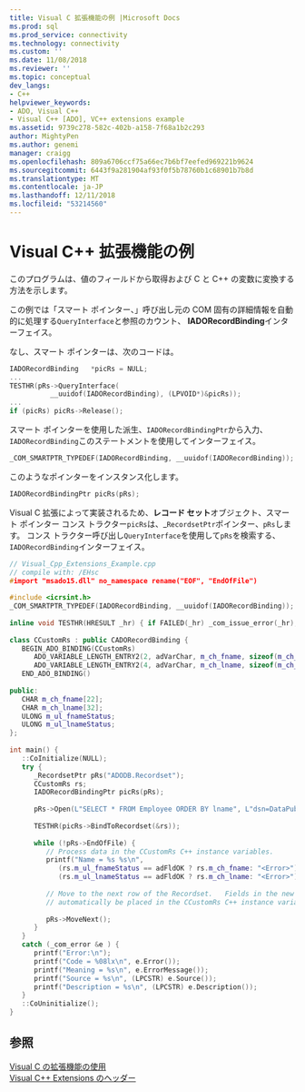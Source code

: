 ```yaml
---
title: Visual C 拡張機能の例 |Microsoft Docs
ms.prod: sql
ms.prod_service: connectivity
ms.technology: connectivity
ms.custom: ''
ms.date: 11/08/2018
ms.reviewer: ''
ms.topic: conceptual
dev_langs:
- C++
helpviewer_keywords:
- ADO, Visual C++
- Visual C++ [ADO], VC++ extensions example
ms.assetid: 9739c278-582c-402b-a158-7f68a1b2c293
author: MightyPen
ms.author: genemi
manager: craigg
ms.openlocfilehash: 809a6706ccf75a66ec7b6bf7eefed969221b9624
ms.sourcegitcommit: 6443f9a281904af93f0f5b78760b1c68901b7b8d
ms.translationtype: MT
ms.contentlocale: ja-JP
ms.lasthandoff: 12/11/2018
ms.locfileid: "53214560"
---
```

# <a name="visual-c-extensions-example"></a>Visual C++ 拡張機能の例
このプログラムは、値のフィールドから取得および C と C++ の変数に変換する方法を示します。  
  
 この例では「スマート ポインター、」呼び出し元の COM 固有の詳細情報を自動的に処理する`QueryInterface`と参照のカウント、 **IADORecordBinding**インターフェイス。  
  
 なし、スマート ポインターは、次のコードは。  
  
```cpp
IADORecordBinding   *picRs = NULL;  
...  
TESTHR(pRs->QueryInterface(  
          __uuidof(IADORecordBinding), (LPVOID*)&picRs));  
...  
if (picRs) picRs->Release();  
```  
  
 スマート ポインターを使用した派生、`IADORecordBindingPtr`から入力、`IADORecordBinding`このステートメントを使用してインターフェイス。  
  
```cpp
_COM_SMARTPTR_TYPEDEF(IADORecordBinding, __uuidof(IADORecordBinding));  
```  
  
 このようなポインターをインスタンス化します。  
  
```cpp
IADORecordBindingPtr picRs(pRs);  
```  
  
 Visual C 拡張によって実装されるため、**レコード セット**オブジェクト、スマート ポインター コンス トラクター`picRs`は、_`RecordsetPtr`ポインター、`pRs`します。 コンス トラクター呼び出し`QueryInterface`を使用して`pRs`を検索する、`IADORecordBinding`インターフェイス。  
  
```cpp
// Visual_Cpp_Extensions_Example.cpp  
// compile with: /EHsc  
#import "msado15.dll" no_namespace rename("EOF", "EndOfFile")  
  
#include <icrsint.h>  
_COM_SMARTPTR_TYPEDEF(IADORecordBinding, __uuidof(IADORecordBinding));  
  
inline void TESTHR(HRESULT _hr) { if FAILED(_hr) _com_issue_error(_hr); }  
  
class CCustomRs : public CADORecordBinding {  
   BEGIN_ADO_BINDING(CCustomRs)  
      ADO_VARIABLE_LENGTH_ENTRY2(2, adVarChar, m_ch_fname, sizeof(m_ch_fname), m_ul_fnameStatus, false)  
      ADO_VARIABLE_LENGTH_ENTRY2(4, adVarChar, m_ch_lname, sizeof(m_ch_lname), m_ul_lnameStatus, false)  
   END_ADO_BINDING()  
  
public:  
   CHAR m_ch_fname[22];  
   CHAR m_ch_lname[32];  
   ULONG m_ul_fnameStatus;  
   ULONG m_ul_lnameStatus;  
};  
  
int main() {  
   ::CoInitialize(NULL);  
   try {  
      _RecordsetPtr pRs("ADODB.Recordset");  
      CCustomRs rs;  
      IADORecordBindingPtr picRs(pRs);  
  
      pRs->Open(L"SELECT * FROM Employee ORDER BY lname", L"dsn=DataPubs;Trusted_Connection=yes;", adOpenStatic, adLockOptimistic, adCmdText);  
  
      TESTHR(picRs->BindToRecordset(&rs));  
  
      while (!pRs->EndOfFile) {  
         // Process data in the CCustomRs C++ instance variables.  
         printf("Name = %s %s\n",  
            (rs.m_ul_fnameStatus == adFldOK ? rs.m_ch_fname: "<Error>"),   
            (rs.m_ul_lnameStatus == adFldOK ? rs.m_ch_lname: "<Error>") );  
  
         // Move to the next row of the Recordset.   Fields in the new row will   
         // automatically be placed in the CCustomRs C++ instance variables.  
  
         pRs->MoveNext();  
      }  
   }  
   catch (_com_error &e ) {  
      printf("Error:\n");  
      printf("Code = %08lx\n", e.Error());  
      printf("Meaning = %s\n", e.ErrorMessage());  
      printf("Source = %s\n", (LPCSTR) e.Source());  
      printf("Description = %s\n", (LPCSTR) e.Description());  
   }  
   ::CoUninitialize();  
}  
```  
  
## <a name="see-also"></a>参照  
 [Visual C の拡張機能の使用](../../../ado/guide/appendixes/using-visual-c-extensions.md)   
 [Visual C++ Extensions のヘッダー](../../../ado/guide/appendixes/visual-c-extensions-header.md)
